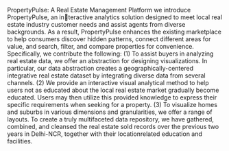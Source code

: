 PropertyPulse: A Real Estate Management Platform 
we introduce PropertyPulse, an interactive analytics solution designed to meet local real estate 
industry customer needs and assist agents from diverse 
backgrounds. As a result, PropertyPulse enhances the existing 
marketplace to help consumers discover hidden patterns, 
connect different areas for value, and search, filter, and compare 
properties for convenience. Specifically, we contribute the 
following: 
(1) To assist buyers in analyzing real estate data, we 
offer an abstraction for designing visualizations. In particular, 
our data abstraction creates a geographically-centered 
integrative real estate dataset by integrating diverse data from 
several channels. 
(2) We provide an interactive visual analytical 
method to help users not as educated about the local real estate 
market gradually become educated. Users may then utilize this 
provided knowledge to express their specific requirements when 
seeking for a property. 
(3) To visualize homes and suburbs in 
various dimensions and granularities, we offer a range of layouts. 
To create a truly multifaceted data repository, we have gathered, 
combined, and cleansed the real estate sold records over the 
previous two years in Delhi-NCR, together with their locationrelated education and facilities. 
